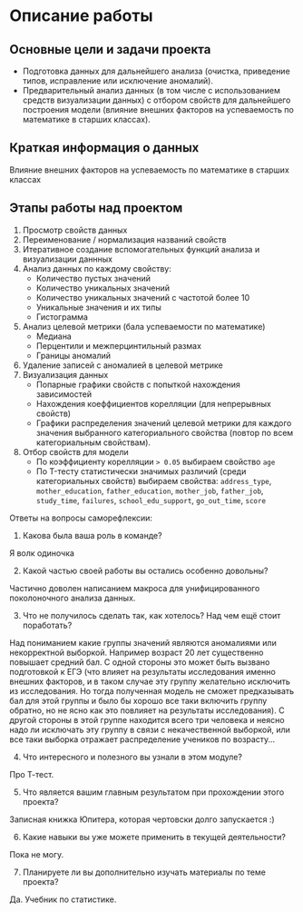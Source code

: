 # Описание работы

## Основные цели и задачи проекта

- Подготовка данных для дальнейшего анализа (очистка, приведение типов, исправление или исключение аномалий).
- Предварительный анализ данных (в том числе с использованием средств визуализации данных) с отбором свойств для дальнейшего построения модели (влияние внешних факторов на успеваемость по математике в старших классах).

## Краткая информация о данных

Влияние внешних факторов на успеваемость по математике в старших классах

## Этапы работы над проектом

1. Просмотр свойств данных
1. Переименование / нормализация названий свойств
1. Итеративное создание вспомогательных функций анализа и визуализации даннных
1. Анализ данных по каждому свойству:
    * Количество пустых значений
    * Количество уникальных значений
    * Количество уникальных значений с частотой более 10
    * Уникальные значения и их типы
    * Гистограмма
1. Анализ целевой метрики (бала успеваемости по математике)
    * Медиана
    * Перцентили и межперцинтильный размах
    * Границы аномалий
1. Удаление записей с аномалией в целевой метрике
1. Визуализация данных
    * Попарные графики свойств с попыткой нахождения зависимостей
    * Нахождения коеффициентов корелляции (для непрерывных свойств)
    * Графики распределения значений целевой метрики для каждого значения выбранного категориального свойства (повтор по всем категориальным свойствам).
1. Отбор свойств для модели
    * По коэффициенту корелляции `> 0.05` выбираем свойство `age`
    * По T-тесту статистически значимых различий (среди категориальных свойств) выбираем свойства: `address_type`, `mother_education`, `father_education`, `mother_job`, `father_job`, `study_time`, `failures`, `school_edu_support`, `go_out_time`, `score` 
    

Ответы на вопросы саморефлексии:

1. Какова была ваша роль в команде?

Я волк одиночка

2. Какой частью своей работы вы остались особенно довольны?

Частично доволен написанием макроса для унифицированного поколоночного анализа данных.

3. Что не получилось сделать так, как хотелось? Над чем ещё стоит поработать?

Над пониманием какие группы значений являются аномалиями или некорректной выборкой. Например возраст 20 лет существенно повышает средний бал. С одной стороны это может быть вызвано подготовкой к ЕГЭ (что влияет на результаты исследования именно внешних факторов, и в таком случае эту группу желательно исключить из исследования. Но тогда полученная модель не сможет предказывать бал для этой группы и было бы хорошо все таки включить группу обратно, но не ясно как это повлияет на результаты исследования). С другой стороны в этой группе находится всего три человека и неясно надо ли исключать эту группу в связи с некачественной выборкой, или все таки выборка отражает распределение учеников по возрасту... 

4. Что интересного и полезного вы узнали в этом модуле?

Про Т-тест.

5. Что является вашим главным результатом при прохождении этого проекта?

Записная книжка Юпитера, которая чертовски долго запускается :)

6. Какие навыки вы уже можете применить в текущей деятельности?

Пока не могу.

7. Планируете ли вы дополнительно изучать материалы по теме проекта?

Да. Учебник по статистике.